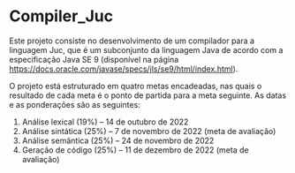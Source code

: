 # Compiler_Juc
Este projeto consiste no desenvolvimento de um compilador para a linguagem Juc, que é um
subconjunto da linguagem Java de acordo com a especificação Java SE 9 (disponível na página
https://docs.oracle.com/javase/specs/jls/se9/html/index.html).

O projeto está estruturado em quatro metas encadeadas, nas quais o resultado de cada meta é o
ponto de partida para a meta seguinte. As datas e as ponderações são as seguintes:
1. Análise lexical (19%) – 14 de outubro de 2022
2. Análise sintática (25%) – 7 de novembro de 2022 (meta de avaliação)
3. Análise semântica (25%) – 24 de novembro de 2022
4. Geração de código (25%) – 11 de dezembro de 2022 (meta de avaliação)


